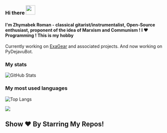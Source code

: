 ### Hi there <a target="_blank"><img src="https://media.giphy.com/media/hvRJCLFzcasrR4ia7z/giphy.gif" width="30px" style="max-width:100%;"></a> 
#### I'm Zhymabek Roman - classical gitarist/instrumentalist, Open-Source enthusiast, proponent of the idea of Marxism and Communism ! I ❤️ Programming ! This is my hobby

Currently working on [ExaGear](https://4pda.ru/forum/index.php?showtopic=992239) and associated projects. And now working on PyDejavuBot.

### My stats
![GitHub Stats](https://github-readme-stats.vercel.app/api?username=ZhymabekRoman&show_icons=true&theme=buefy&hide_border=true)
### My most used languages
![Top Langs](https://github-readme-stats.vercel.app/api/top-langs/?username=ZhymabekRoman&layout=compact&show_icons=true&theme=buefy)

![](https://komarev.com/ghpvc/?username=ZhymabekRoman&style=flat-square&color=blueviolet)
## Show ❤️ By Starring My Repos!
